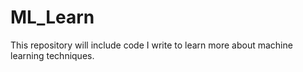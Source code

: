 # ML_Learn
This repository will include code I write to learn more about machine learning techniques.
